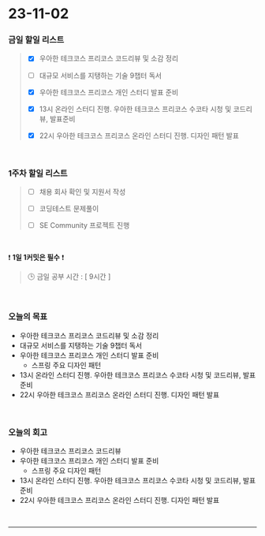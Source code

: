# 23-11-02
### 금일 할일 리스트
> - [x]  우아한 테크코스 프리코스 코드리뷰 및 소감 정리
>
> - [ ]  대규모 서비스를 지탱하는 기술 9챕터 독서
>
> - [x]  우아한 테크코스 프리코스 개인 스터디 발표 준비
>
> - [x]  13시 온라인 스터디 진행. 우아한 테크코스 프리코스 수코타 시청 및 코드리뷰, 발표준비
>
> - [x]  22시 우아한 테크코스 프리코스 온라인 스터디 진행. 디자인 패턴 발표



<br/>

### 1주차 할일 리스트  
> - [ ]  채용 회사 확인 및 지원서 작성
>
> - [ ]  코딩테스트 문제풀이
>
> - [ ]  SE Community 프로젝트 진행

<br/>

❗ **1일 1커밋은 필수** ❗
> 🕒 금일 공부 시간 : [ 9시간 ]
  
<br/>

### 오늘의 목표
- 우아한 테크코스 프리코스 코드리뷰 및 소감 정리
- 대규모 서비스를 지탱하는 기술 9챕터 독서
- 우아한 테크코스 프리코스 개인 스터디 발표 준비
    - 스프링 주요 디자인 패턴
- 13시 온라인 스터디 진행. 우아한 테크코스 프리코스 수코타 시청 및 코드리뷰, 발표준비
- 22시 우아한 테크코스 프리코스 온라인 스터디 진행. 디자인 패턴 발표


<br>

### 오늘의 회고
- 우아한 테크코스 프리코스 코드리뷰
- 우아한 테크코스 프리코스 개인 스터디 발표 준비
    - 스프링 주요 디자인 패턴
- 13시 온라인 스터디 진행. 우아한 테크코스 프리코스 수코타 시청 및 코드리뷰, 발표준비
- 22시 우아한 테크코스 프리코스 온라인 스터디 진행. 디자인 패턴 발표


<br/>

------------  
